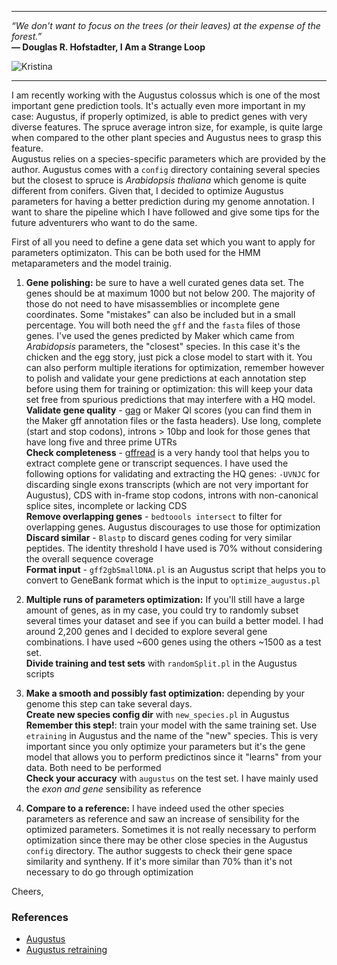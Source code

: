 *******

*“We don't want to focus on the trees (or their leaves) at the expense of the forest.”*         
**― Douglas R. Hofstadter, I Am a Strange Loop**

![Kristina](img/IMG_20180701_124136trees.jpg)

***************

I am recently working with the Augustus colossus which is one of the most important gene prediction tools. It's actually even more important in my case: Augustus, if properly optimized, is able to predict genes with very diverse features. The spruce average intron size, for example, is quite large when compared to the other plant species and Augustus nees to grasp this feature.    
Augustus relies on a species-specific parameters which are provided by the author. Augustus comes with a ```config``` directory containing several species but the closest to spruce is *Arabidopsis thaliana* which genome is quite different from conifers. Given that, I decided to optimize Augustus parameters for having a better prediction during my genome annotation. I want to share the pipeline which I have followed and give some tips for the future adventurers who want to do the same.

First of all you need to define a gene data set which you want to apply for parameters optimizaton. This can be both used for the HMM metaparameters and the model trainig.

1. **Gene polishing:** be sure to have a well curated genes data set. The genes should be at maximum 1000 but not below 200. The majority of those do not need to have misassemblies or incomplete gene coordinates. Some "mistakes" can also be included but in a small percentage. You will both need the ```gff``` and the ```fasta``` files of those genes. I've used the genes predicted by Maker which came from *Arabidopsis* parameters, the "closest" species. In this case it's the chicken and the egg story, just pick a close model to start with it. You can also perform multiple iterations for optimization, remember however to polish and validate your gene predictions at each annotation step before using them for training or optimization: this will keep your data set free from spurious predictions that may interfere with a HQ model.                
  **Validate gene quality** - [gag](https://github.com/genomeannotation/GAG) or Maker QI scores (you can find them in the Maker gff annotation files or the fasta headers). Use long, complete (start and stop codons), introns > 10bp and look for those genes that have long five and three prime UTRs    
  **Check completeness** - [gffread](https://github.com/gpertea/gffread) is a very handy tool that helps you to extract complete gene or transcript sequences. I have used the following options for validating and extracting the HQ genes: ```-UVNJC``` for discarding single exons transcripts (which are not very important for Augustus), CDS with in-frame stop codons, introns with non-canonical splice sites, incomplete or lacking CDS     
  **Remove overlapping genes** - ```bedtoools intersect``` to filter for overlapping genes. Augustus discourages to use those for optimization          
  **Discard similar** - ```Blastp``` to discard genes coding for very similar peptides. The identity threshold I have used is 70% without considering the overall sequence coverage     
  **Format input** - ```gff2gbSmallDNA.pl``` is an Augustus script that helps you to convert to GeneBank format which is the input to ```optimize_augustus.pl```

2. **Multiple runs of parameters optimization:** If you'll still have a large amount of genes, as in my case, you could try to randomly subset several times your dataset and see if you can build a better model. I had around 2,200 genes and I decided to explore several gene combinations. I have used ~600 genes using the others ~1500 as a test set.     
  **Divide training and test sets** with ```randomSplit.pl``` in the Augustus scripts

3. **Make a smooth and possibly fast optimization:** depending by your genome this step can take several days.     
  **Create new species config dir** with ```new_species.pl``` in Augustus        
  **Remember this step!**: train your model with the same training set. Use ```etraining``` in Augustus and the name of the "new" species. This is very important since you only optimize your parameters but it's the gene model that allows you to perform predictinos since it "learns" from your data. Both need to be performed                    
  **Check your accuracy** with ```augustus``` on the test set. I have mainly used the *exon and gene* sensibility as reference

4. **Compare to a reference:** I have indeed used the other species parameters as reference and saw an increase of sensibility for the optimized parameters. Sometimes it is not really necessary to perform optimization since there may be other close species in the Augustus ```config``` directory. The author suggests to check their gene space similarity and syntheny. If it's more similar than 70% than it's not necessary to do go through optimization

Cheers,

### References

- [Augustus](http://bioinf.uni-greifswald.de/augustus/)        
- [Augustus retraining](http://augustus.gobics.de/binaries/retraining.html)
